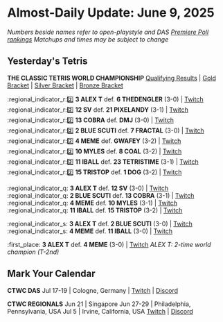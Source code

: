 # Almost-Daily Update: June 9, 2025
*Numbers beside names refer to open-playstyle and DAS [Premiere Poll rankings](https://premierepoll.wordpress.com/)*
*Matchups and times may be subject to change*

## Yesterday's Tetris
**THE CLASSIC TETRIS WORLD CHAMPIONSHIP**
[Qualifying Results](https://docs.google.com/spreadsheets/d/e/2PACX-1vQJIvLCPVivYt8bOIDEz4Ww554_gz7P5Ny9q_HHWyJd7OaVDiWLSS2FkGVSpksC72nz1FbTTXUY0NMg/pubhtml?gid=638751904&single=true)  |  [Gold Bracket](https://docs.google.com/spreadsheets/d/e/2PACX-1vQJIvLCPVivYt8bOIDEz4Ww554_gz7P5Ny9q_HHWyJd7OaVDiWLSS2FkGVSpksC72nz1FbTTXUY0NMg/pubhtml?gid=525978698&single=true)  |  [Silver Bracket](https://docs.google.com/spreadsheets/d/e/2PACX-1vQJIvLCPVivYt8bOIDEz4Ww554_gz7P5Ny9q_HHWyJd7OaVDiWLSS2FkGVSpksC72nz1FbTTXUY0NMg/pubhtml?gid=1846119256&single=true)  |  [Bronze Bracket](https://docs.google.com/spreadsheets/d/e/2PACX-1vQJIvLCPVivYt8bOIDEz4Ww554_gz7P5Ny9q_HHWyJd7OaVDiWLSS2FkGVSpksC72nz1FbTTXUY0NMg/pubhtml?gid=578936150&single=true)

:regional_indicator_r::two:  **3 ALEX T** def. **6 THEDENGLER** (3-0)  |  [Twitch](https://www.twitch.tv/videos/2480656267?t=00h32m36s)
:regional_indicator_r::two:  **12 SV** def. **21 PIXELANDY** (3-1)  |  [Twitch](https://www.twitch.tv/videos/2480656614?t=00h58m53s)
:regional_indicator_r::two:  **13 COBRA** def. **DMJ** (3-0)  |  [Twitch](https://www.twitch.tv/videos/2480656614?t=00h58m53s)
:regional_indicator_r::two:  **2 BLUE SCUTI** def. **7 FRACTAL** (3-0)  |  [Twitch](https://www.twitch.tv/videos/2480656267?t=00h32m36s)
:regional_indicator_r::two:  **4 MEME** def. **GWAFEY** (3-2)  |  [Twitch](https://www.twitch.tv/videos/2480656614?t=01h55m28s)
:regional_indicator_r::two:  **10 MYLES** def. **8 COAL** (3-2)  |  [Twitch](https://www.twitch.tv/videos/2480656614?t=01h55m28s)
:regional_indicator_r::two:  **11 IBALL** def. **23 TETRISTIME** (3-1)  |  [Twitch](https://www.twitch.tv/videos/2480656267?t=01h31m37s)
:regional_indicator_r::two:  **15 TRISTOP** def. **1 DOG** (3-2)  |  [Twitch](https://www.twitch.tv/videos/2480656267?t=01h31m37s)

:regional_indicator_q:  **3 ALEX T** def. **12 SV** (3-0)  |  [Twitch](https://www.twitch.tv/videos/2480779653?t=01h13m08s)
:regional_indicator_q:  **2 BLUE SCUTI** def. **13 COBRA** (3-1)  |  [Twitch](https://www.twitch.tv/videos/2480779653?t=01h13m08s)
:regional_indicator_q:  **4 MEME** def. **10 MYLES** (3-1)  |  [Twitch](https://www.twitch.tv/videos/2480779653?t=02h19m30s)
:regional_indicator_q:  **11 IBALL** def. **15 TRISTOP** (3-2)  |  [Twitch](https://www.twitch.tv/videos/2480779653?t=02h19m30s)

:regional_indicator_s:  **3 ALEX T** def. **2 BLUE SCUTI** (3-0)  |  [Twitch](https://www.twitch.tv/videos/2480779653?t=03h40m27s)
:regional_indicator_s:  **4 MEME** def. **11 IBALL** (3-0)  |  [Twitch](https://www.twitch.tv/videos/2480779653?t=04h34m39s)

:first_place:  **3 ALEX T** def. **4 MEME** (3-0)  |  [Twitch](https://www.twitch.tv/videos/2480779653?t=05h24m32s)
_ALEX T: 2-time world champion (T-2nd)_

## Mark Your Calendar
**CTWC DAS**
Jul 17-19  |  Cologne, Germany  |  [Twitch](https://www.twitch.tv/classictetris)  |  [Discord](https://tinyurl.com/ctwcdiscord)

**CTWC REGIONALS**
Jun 21  |  Singapore
Jun 27-29  |  Philadelphia, Pennsylvania, USA
Jul 5  |  Irvine, California, USA
[Twitch](https://www.twitch.tv/classictetris)  |  [Discord](https://tinyurl.com/ctwcdiscord)
